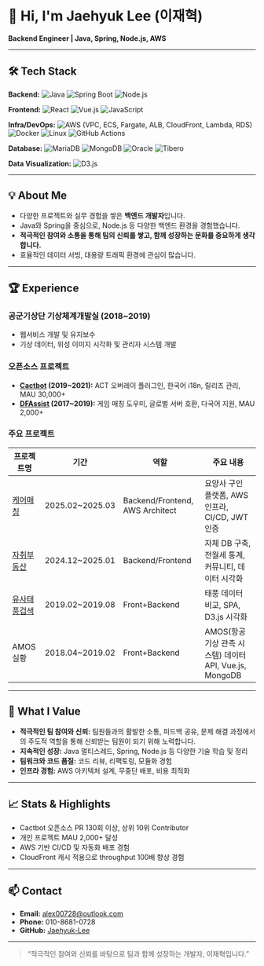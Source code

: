 # 👋 Hi, I'm Jaehyuk Lee (이재혁)

**Backend Engineer | Java, Spring, Node.js, AWS**

---

## 🛠️ Tech Stack

**Backend:** ![Java](https://img.shields.io/badge/Java-ED8B00?style=flat&logo=openjdk&logoColor=white) ![Spring Boot](https://img.shields.io/badge/Spring_Boot-6DB33F?style=flat&logo=spring-boot&logoColor=white) ![Node.js](https://img.shields.io/badge/Node.js-43853D?style=flat&logo=node.js&logoColor=white)

**Frontend:** ![React](https://img.shields.io/badge/React-61DAFB?style=flat&logo=react&logoColor=black) ![Vue.js](https://img.shields.io/badge/Vue.js-4FC08D?style=flat&logo=vue.js&logoColor=white) ![JavaScript](https://img.shields.io/badge/JavaScript-F7DF1E?style=flat&logo=javascript&logoColor=black)

**Infra/DevOps:** ![AWS](https://img.shields.io/badge/AWS-232F3E?style=flat&logo=amazon-aws&logoColor=white) (VPC, ECS, Fargate, ALB, CloudFront, Lambda, RDS) ![Docker](https://img.shields.io/badge/Docker-2496ED?style=flat&logo=docker&logoColor=white) ![Linux](https://img.shields.io/badge/Linux-FCC624?style=flat&logo=linux&logoColor=black) ![GitHub Actions](https://img.shields.io/badge/GitHub_Actions-2088FF?style=flat&logo=github-actions&logoColor=white)

**Database:** ![MariaDB](https://img.shields.io/badge/MariaDB-003545?style=flat&logo=mariadb&logoColor=white) ![MongoDB](https://img.shields.io/badge/MongoDB-4EA94B?style=flat&logo=mongodb&logoColor=white) ![Oracle](https://img.shields.io/badge/Oracle-F80000?style=flat&logo=oracle&logoColor=white) ![Tibero](https://img.shields.io/badge/Tibero-FF6B35?style=flat)

**Data Visualization:** ![D3.js](https://img.shields.io/badge/D3.js-F9A03C?style=flat&logo=d3.js&logoColor=white)

---

## 💡 About Me

- 다양한 프로젝트와 실무 경험을 쌓은 **백엔드 개발자**입니다.
- Java와 Spring을 중심으로, Node.js 등 다양한 백엔드 환경을 경험했습니다.
- **적극적인 참여와 소통을 통해 팀의 신뢰를 쌓고, 함께 성장하는 문화를 중요하게 생각합니다.**
- 효율적인 데이터 서빙, 대용량 트래픽 환경에 관심이 많습니다.

---

## 🏆 Experience

### 공군기상단 기상체계개발실 (2018~2019)
- 웹서비스 개발 및 유지보수
- 기상 데이터, 위성 이미지 시각화 및 관리자 시스템 개발

### 오픈소스 프로젝트
- **[Cactbot](https://github.com/Jaehyuk-Lee/cactbot) (2019~2021):** ACT 오버레이 플러그인, 한국어 i18n, 릴리즈 관리, MAU 30,000+
- **[DFAssist](https://github.com/Jaehyuk-Lee/DFAssist) (2017~2019):** 게임 매칭 도우미, 글로벌 서버 호환, 다국어 지원, MAU 2,000+

### 주요 프로젝트

| 프로젝트명 | 기간 | 역할 | 주요 내용 |
|-|-|-|-|
| [케어매칭](https://github.com/Jaehyuk-Lee/carematching-backend) | 2025.02~2025.03 | Backend/Frontend, AWS Architect | 요양사 구인 플랫폼, AWS 인프라, CI/CD, JWT 인증 |
| [자취부동산](https://github.com/Jaehyuk-Lee/JachuiPlan) | 2024.12~2025.01 | Backend/Frontend | 자체 DB 구축, 전월세 통계, 커뮤니티, 데이터 시각화 |
| [유사태풍검색](https://windowsce0728.notion.site/225dcaef14098093aabacc2aa9dad5ef) | 2019.02~2019.08 | Front+Backend | 태풍 데이터 비교, SPA, D3.js 시각화 |
| AMOS 실황 | 2018.04~2019.02 | Front+Backend | AMOS(항공 기상 관측 시스템) 데이터 API, Vue.js, MongoDB |

---

## 🌱 What I Value

- **적극적인 팀 참여와 신뢰:** 팀원들과의 활발한 소통, 피드백 공유, 문제 해결 과정에서의 주도적 역할을 통해 신뢰받는 팀원이 되기 위해 노력합니다.
- **지속적인 성장:** Java 멀티스레드, Spring, Node.js 등 다양한 기술 학습 및 정리
- **팀워크와 코드 품질:** 코드 리뷰, 리팩토링, 모듈화 경험
- **인프라 경험:** AWS 아키텍처 설계, 무중단 배포, 비용 최적화

---

## 📈 Stats & Highlights

- Cactbot 오픈소스 PR 130회 이상, 상위 10위 Contributor
- 개인 프로젝트 MAU 2,000+ 달성
- AWS 기반 CI/CD 및 자동화 배포 경험
- CloudFront 캐시 적용으로 throughput 100배 향상 경험

---

## 📫 Contact

- **Email:** alex00728@outlook.com
- **Phone:** 010-8681-0728
- **GitHub:** [Jaehyuk-Lee](https://github.com/Jaehyuk-Lee)

---

> “적극적인 참여와 신뢰를 바탕으로 팀과 함께 성장하는 개발자, 이재혁입니다.”
